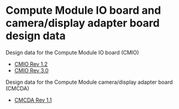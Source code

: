 # Compute Module IO board and camera/display adapter board design data

Design data for the Compute Module IO board (CMIO)

* [CMIO Rev 1.2](designfiles/rpi_DSGN_CMIO_1p2.zip)
* [CMIO Rev 3.0](designfiles/rpi_DSGN_CMIO_3p0.zip)

Design data for the Compute Module camera/display adapter board (CMCDA)

* [CMCDA Rev 1.1](designfiles/rpi_DSGN_CMCDA_1p1.zip)
